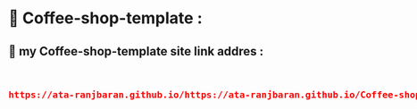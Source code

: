 <h1>📝 Coffee-shop-template  :</h1>
<h2> 🔗 my Coffee-shop-template  site link addres :
</h2>
<div style="display:flex;justify-contect:center;" align=center>
<h3>

<pre style="color:red">https://ata-ranjbaran.github.io/https://ata-ranjbaran.github.io/Coffee-shop-template//</pre>
  </h3>
  
</div>
